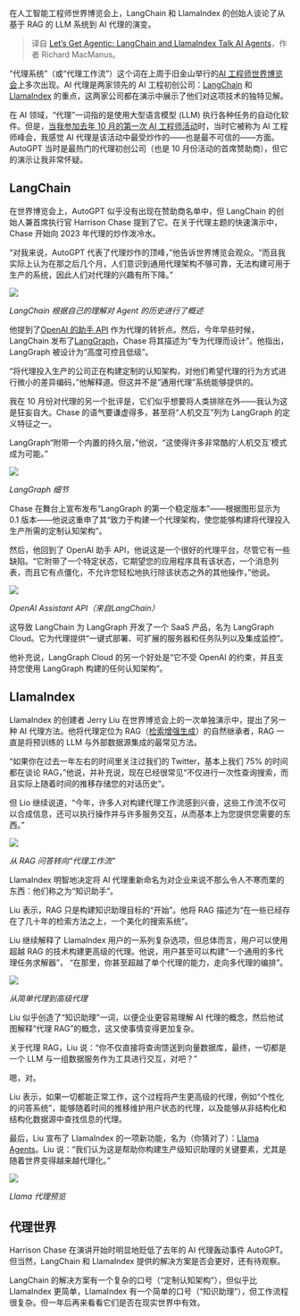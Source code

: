 
<!--
title: 让我们开始代理：LangChain和LlamaIndex谈论AI代理
cover: https://cdn.thenewstack.io/media/2024/07/0a0a10f7-aie_agents_2024.jpg
-->

在人工智能工程师世界博览会上，LangChain 和 LlamaIndex 的创始人谈论了从基于 RAG 的 LLM 系统到 AI 代理的演变。

> 译自 [Let’s Get Agentic: LangChain and LlamaIndex Talk AI Agents](https://thenewstack.io/lets-get-agentic-langchain-and-llamaindex-talk-ai-agents/)，作者 Richard MacManus。

“代理系统”（或“代理工作流”）这个词在上周于旧金山举行的[AI 工程师世界博览会](https://www.ai.engineer/worldsfair)上多次出现。AI 代理是两家领先的 AI 工程初创公司：[LangChain](https://thenewstack.io/langchain-the-trendiest-web-framework-of-2023-thanks-to-ai/) 和 [LlamaIndex](https://thenewstack.io/llamaindex-and-the-new-world-of-llm-orchestration-frameworks/) 的重点，这两家公司都在演示中展示了他们对这项技术的独特见解。

在 AI 领域，“代理”一词指的是使用大型语言模型 (LLM) 执行各种任务的自动化软件。但是，[当我参加去年 10 月的第一次 AI 工程师活动](https://thenewstack.io/ai-engineer-summit-wrap-up-and-interview-with-co-founder-swyx/)时，当时它被称为 AI 工程师峰会，我感觉 AI 代理是该活动中最受炒作的——也是最不可信的——方面。AutoGPT 当时是最热门的代理初创公司（也是 10 月份活动的首席赞助商），但它的演示让我非常怀疑。

## LangChain

在世界博览会上，AutoGPT 似乎没有出现在赞助商名单中，但 LangChain 的创始人兼首席执行官 Harrison Chase 提到了它。在关于代理主题的快速演示中，Chase 开始向 2023 年代理的炒作泼冷水。

“对我来说，AutoGPT 代表了代理炒作的顶峰，”他告诉世界博览会观众。“而且我实际上认为在那之后几个月，人们意识到通用代理架构不够可靠，无法构建可用于生产的系统，因此人们对代理的兴趣有所下降。”

![](https://cdn.thenewstack.io/media/2024/07/70abc3c8-langchain_agents.jpg)

*LangChain 根据自己的理解对 Agent 的历史进行了概述*

他提到了[OpenAI 的助手 API](https://platform.openai.com/docs/assistants/overview) 作为代理的转折点。然后，今年早些时候，LangChain 发布了[LangGraph](https://www.langchain.com/langgraph)，Chase 将其描述为“专为代理而设计”。他指出，LangGraph 被设计为“高度可控且低级”。

“将代理投入生产的公司正在构建定制的认知架构，对他们希望代理的行为方式进行微小的差异编码，”他解释道。但这并不是“通用代理”系统能够提供的。

我在 10 月份对代理的另一个批评是，它们似乎想要将人类排除在外——我认为这是狂妄自大。Chase 的语气要谦虚得多，甚至将“人机交互”列为 LangGraph 的定义特征之一。

LangGraph“附带一个内置的持久层，”他说，“这使得许多非常酷的‘人机交互’模式成为可能。”

![](https://cdn.thenewstack.io/media/2024/07/46b2620f-langgraph1.jpg)

*LangGraph 细节*

Chase 在舞台上宣布发布“LangGraph 的第一个稳定版本”——根据图形显示为 0.1 版本——他说这重申了其“致力于构建一个代理架构，使您能够构建将代理投入生产所需的定制认知架构”。

然后，他回到了 OpenAI 助手 API，他说这是一个很好的代理平台，尽管它有一些缺陷。“它附带了一个特定状态，它期望您的应用程序具有该状态，一个消息列表，而且它有点僵化，不允许您轻松地执行除该状态之外的其他操作，”他说。

![](https://cdn.thenewstack.io/media/2024/07/fddc40b1-openai_assistants_api.png)

*OpenAI Assistant API（来自LangChain）*

这导致 LangChain 为 LangGraph 开发了一个 SaaS 产品，名为 LangGraph Cloud。它为代理提供“一键式部署、可扩展的服务器和任务队列以及集成监控”。

他补充说，LangGraph Cloud 的另一个好处是“它不受 OpenAI 的约束，并且支持您使用 LangGraph 构建的任何认知架构”。

## LlamaIndex

LlamaIndex 的创建者 Jerry Liu 在世界博览会上的一次单独演示中，提出了另一种 AI 代理方法。他将代理定位为 RAG（[检索增强生成](https://thenewstack.io/improving-llm-output-by-combining-rag-and-fine-tuning/)）的自然继承者，RAG 一直是将预训练的 LLM 与外部数据源集成的最常见方法。

“如果你在过去一年左右的时间里关注过我们的 Twitter，基本上我们 75% 的时间都在谈论 RAG，”他说，并补充说，现在已经很常见“不仅进行一次性查询搜索，而且实际上随着时间的推移存储您的对话历史”。

但 Lio 继续说道，“今年，许多人对构建代理工作流感到兴奋，这些工作流不仅可以合成信息，还可以执行操作并与许多服务交互，从而基本上为您提供您需要的东西。”

![](https://cdn.thenewstack.io/media/2024/07/18b3e8d6-from-rag-to-agents.png)

*从 RAG 问答转向“代理工作流”*

LlamaIndex 明智地决定将 AI 代理重新命名为对企业来说不那么令人不寒而栗的东西：他们称之为“知识助手”。

Liu 表示，RAG 只是构建知识助理目标的“开始”。他将 RAG 描述为“在一些已经存在了几十年的检索方法之上，一个美化的搜索系统”。

Liu 继续解释了 LlamaIndex 用户的一系列复杂选项，但总体而言，用户可以使用超越 RAG 的技术构建更高级的代理。他说，用户甚至可以构建“一个通用的多代理任务求解器”， “在那里，你甚至超越了单个代理的能力，走向多代理的编排”。

![](https://cdn.thenewstack.io/media/2024/07/32ec741d-llamaindex_agents1.jpg)

*从简单代理到高级代理*

Liu 似乎创造了“知识助理”一词，以便企业更容易理解 AI 代理的概念，然后他试图解释“代理 RAG”的概念，这又使事情变得更加复杂。

关于代理 RAG，Liu 说：“你不仅直接将查询馈送到向量数据库，最终，一切都是一个 LLM 与一组数据服务作为工具进行交互，对吧？”

嗯，对。

Liu 表示，如果一切都能正常工作，这个过程将产生更高级的代理，例如“个性化的问答系统”，能够随着时间的推移维护用户状态的代理，以及能够从非结构化和结构化数据源中查找信息的代理。

最后，Liu 宣布了 LlamaIndex 的一项新功能，名为（你猜对了）：[Llama Agents](https://www.llamaindex.ai/blog/introducing-llama-agents-a-powerful-framework-for-building-production-multi-agent-ai-systems)。Liu 说：“我们认为这是帮助你构建生产级知识助理的关键要素，尤其是随着世界变得越来越代理化。”

![](https://cdn.thenewstack.io/media/2024/07/e2796003-llama-agents.png)

*Llama 代理预览*

## 代理世界

Harrison Chase 在演讲开始时明显地贬低了去年的 AI 代理轰动事件 AutoGPT。但当然，LangChain 和 LlamaIndex 提供的解决方案是否会更好，还有待观察。

LangChain 的解决方案有一个复杂的口号（“定制认知架构”），但似乎比 LlamaIndex 更简单，LlamaIndex 有一个简单的口号（“知识助理”），但工作流程很复杂。但一年后再来看看它们是否在现实世界中有效。
